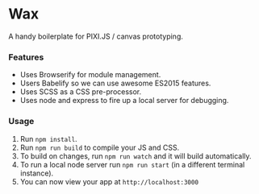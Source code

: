 # Wax

A handy boilerplate for PIXI.JS / canvas prototyping.

### Features

- Uses Browserify for module management.
- Users Babelify so we can use awesome ES2015 features.
- Uses SCSS as a CSS pre-processor.
- Uses node and express to fire up a local server for debugging.

### Usage

1. Run `npm install`.
2. Run `npm run build` to compile your JS and CSS.
3. To build on changes, run `npm run watch` and it will build automatically.
4. To run a local node server run `npm run start` (in a different terminal instance).
5. You can now view your app at `http://localhost:3000`